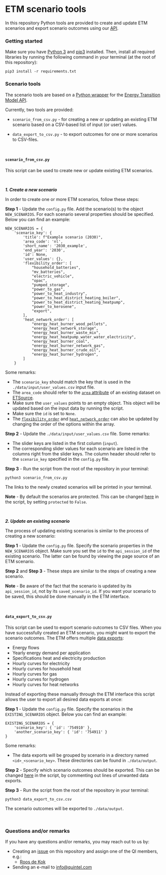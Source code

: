 # ETM scenario tools

In this repository Python tools are provided to create and update ETM scenarios and export scenario outcomes using our [API](https://www.energytransitionmodel.com/api).

### Getting started

Make sure you have [Python 3](https://www.python.org/downloads/) and [pip3](https://pip.pypa.io/en/stable/installing/) installed. Then, install all required libraries by running the following command in your terminal (at the root of this repository):

```
pip3 install -r requirements.txt
```

### Scenario tools

The scenario tools are based on a [Python wrapper](https://github.com/quintel/third-party) for the [Energy Transition Model API](https://www.energytransitionmodel.com/api).

Currently, two tools are provided:
* `scenario_from_csv.py` - for creating a new or updating an existing ETM scenario based on a CSV-based list of input (or user) values.

* `data_export_to_csv.py` - to export outcomes for one or more scenarios to CSV-files.

<br>

#### `scenario_from_csv.py`

This script can be used to create new or update existing ETM scenarios.

<br>

**_1. Create a new scenario_**

In order to create one or more ETM scenarios, follow these steps:

**Step 1** - Update the `config.py` file. Add the scenario(s) to the object `NEW_SCENARIOS`. For each scenario several properties should be specified. Below you can find an example:

```
NEW_SCENARIOS = {
    'scenario_key': {
        'title': f"Example scenario (2030)",
        'area_code': 'nl',
        'short_name': '2030_example',
        'end_year': '2030',
        'id': None,
        'user_values': {},
        'flexibility_order': [
            "household_batteries",
            "mv_batteries",
            "electric_vehicle",
            "opac",
            "pumped_storage",
            "power_to_gas",
            "power_to_heat_industry",
            "power_to_heat_district_heating_boiler",
            "power_to_heat_district_heating_heatpump",
            "power_to_kerosene",
            "export",
        ],
        'heat_network_order': [
            "energy_heat_burner_wood_pellets",
            "energy_heat_network_storage",
            "energy_heat_burner_waste_mix",
            "energy_heat_heatpump_water_water_electricity",
            "energy_heat_burner_coal",
            "energy_heat_burner_network_gas",
            "energy_heat_burner_crude_oil",
            "energy_heat_burner_hydrogen",
        ]
    }
```

Some remarks:
  * The `scenario_key` should match the key that is used in the  `./data/input/user_values.csv` input file.
  * The `area_code` should refer to the [`area` attribute](https://github.com/quintel/etsource/blob/master/datasets/nl/nl.full.ad#L1) of an existing dataset on [ETSource](https://github.com/quintel/etsource/tree/master/datasets).
  * Make sure the `user_values` points to an empty object. This object will be updated based on the input data by running the script.
  * Make sure the `id` is set to `None`.
  * The [`flexibility_order`](https://pro.energytransitionmodel.com/scenario/flexibility/excess_electricity/order-of-flexibility-options) and [`heat_network_order`](https://pro.energytransitionmodel.com/scenario/supply/heat_merit/priority-of-dispatchable-heat-producers) can also be updated by changing the order of the options within the array.

**Step 2** - Update the `./data/input/user_values.csv` file. Some remarks:
  * The slider keys are listed in the first column (`input`).
  * The corresponding slider values for each scenario are listed in the columns right from the slider keys. The column header should refer to the `scenario_key` specified in the `config.py` file.

**Step 3** - Run the script from the root of the repository in your terminal:

```
python3 scenario_from_csv.py
```

The links to the newly created scenarios will be printed in your terminal.

**Note** - By default the scenarios are protected. This can be changed [here](https://github.com/quintel/scenario-tools/blob/master/scenario_from_csv.py#L42) in the script, by setting `protected` to `False`.

<br>

**_2. Update an existing scenario_**

The process of updating existing scenarios is similar to the process of creating a new scenario:

**Step 1** - Update the `config.py` file. Specify the scenario properties in the `NEW_SCENARIOS` object. Make sure you set the `id` to the `api_session_id` of the existing scenario. The latter can be found by viewing the page source of an ETM scenario.

**Step 2** and **Step 3** - These steps are similar to the steps of creating a new scenario.

**Note** - Be aware of the fact that the scenario is updated by its `api_session_id`, not by its `saved_scenario_id`. If you want your scenario to be saved, this should be done manually in the ETM interface.

<br>

#### `data_export_to_csv.py`

This script can be used to export scenario outcomes to CSV files. When you have successfully created an ETM scenario, you might want to export the scenario outcomes. The ETM offers multiple [data exports](https://pro.energytransitionmodel.com/scenario/data/data_export/energy-flows):
* Energy flows
* Yearly energy demand per application
* Specifications heat and electricity production
* Hourly curves for electricity
* Hourly curves for household heat
* Hourly curves for gas
* Hourly curves for hydrogen
* Hourly curves for heat networks

Instead of exporting these manually through the ETM interface this script allows the user to export all desired data exports at once:

**Step 1** - Update the `config.py` file. Specify the scenarios in the `EXISTING_SCENARIOS` object. Below you can find an example:

```
EXISTING_SCENARIOS = {
    'scenario_key': { 'id': '754910' },
    'another_scenario_key': { 'id': '754911' }
}
```

Some remarks:
* The data exports will be grouped by scenario in a directory named `<id>_<scenario_key>`. These directories can be found in `./data/output`.

**Step 2** - Specify which scenario outcomes should be exported. This can be changed [here](https://github.com/quintel/scenario-tools/blob/master/data_export_to_csv.py#L129-L137) in the script, by commenting out lines of unwanted data exports.

**Step 3** - Run the script from the root of the repository in your terminal:

```
python3 data_export_to_csv.csv
```

The scenario outcomes will be exported to `./data/output`.

<br>

### Questions and/or remarks

If you have any questions and/or remarks, you may reach out to us by:
* Creating an [issue](https://github.com/quintel/scenario-tools/issues) on this repository and assign one of the QI members, e.g.:
  * [Roos de Kok](https://www.github.com/redekok)
* Sending an e-mail to [info@quintel.com](mailto:info@quintel.com)
